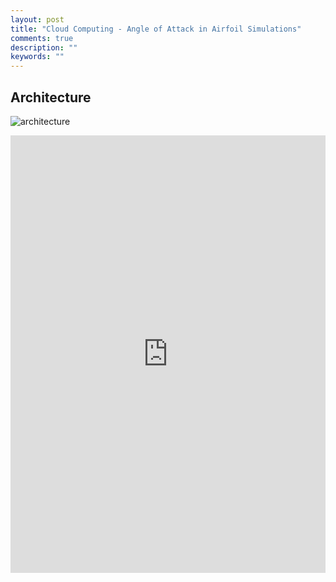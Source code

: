 ```yaml
---
layout: post
title: "Cloud Computing - Angle of Attack in Airfoil Simulations"
comments: true
description: ""
keywords: ""
---
```


## Architecture

![architecture](https://i.imgur.com/dJ59xX8.png)

<iframe src="https://onedrive.live.com/embed?cid=9597397AA5664D57&resid=9597397AA5664D57%2115705&authkey=AFKsf317go1lVDQ&em=2" width="100%" height="700" frameborder="0" scrolling="no"></iframe>